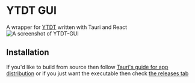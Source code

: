 # YTDT GUI

A wrapper for [YTDT](https://github.com/posaidon09/ytdt) written with Tauri and React
![A screenshot of YTDT-GUI](https://i.postimg.cc/Hs1jmZWz/image.png)

## Installation

If you'd like to build from source then follow [Tauri's guide for app distribution](https://v2.tauri.app/distribute/)
or if you just want the executable then check [the releases tab](https://github.com/posaidon09/ytdt-gui/releases)
